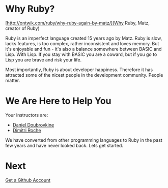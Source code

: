 Why Ruby?
=========

[http://ontwik.com/ruby/why-ruby-again-by-matz/](Why Ruby, Matz, creator of Ruby)

Ruby is an imperfect language created 15 years ago by Matz. Ruby is slow, lacks features, is too complex, rather inconsistent and loves memory. But it's enjoyable and fun - it's also a balance somewhere between BASIC and Lisp. With Lisp. If you stay with BASIC you are a coward, but if you go to Lisp you are brave and risk your life.

Most importantly, Ruby is about developer happiness. Therefore it has attracted some of the nicest people in the development community. People matter.

We Are Here to Help You
=======================

Your instructors are:

* [Daniel Doubrovkine](http://linkedin.com/in/dblock)
* [Dimitri Roche](http://www.linkedin.com/in/dimroc)

We have converted from other programming languages to Ruby in the past few years and have never looked back. Lets get started.

Next
====

[Get a Github Account](1-github-account.md)

